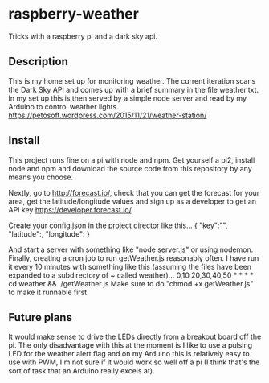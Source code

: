 # raspberry-weather
Tricks with a raspberry pi and a dark sky api.

Description
---
This is my home set up for monitoring weather.  The current iteration scans the Dark Sky API and comes up with a brief summary in the file weather.txt.  In my set up this is then served by a simple node server and read by my Arduino to control weather lights.  https://petosoft.wordpress.com/2015/11/21/weather-station/

Install
---
This project runs fine on a pi with node and npm.  Get yourself a pi2, install node and npm and download the source code from this repository by any means you choose.

Nextly, go to http://forecast.io/, check that you can get the forecast for your area, get the latitude/longitude values and sign up as a developer to get an API key https://developer.forecast.io/.

Create your config.json in the project director like this...
{
 "key":"<put your dark sky api key in here>",
 "latitude":<put your latitude in here>,
 "longitude":<put your longitude in here>
}

And start a server with something like "node server.js" or using nodemon.  Finally, creating a cron job to run getWeather.js reasonably often.  I have run it every 10 minutes with something like this (assuming the files have been expanded to a subdirectory of ~ called weather)...
0,10,20,30,40,50 * * * * cd weather && ./getWeather.js
Make sure to do "chmod +x getWeather.js" to make it runnable first.

Future plans
---
It would make sense to drive the LEDs directly from a breakout board off the pi.  The only disadvantage with this at the moment is I like to use a pulsing LED for the weather alert flag and on my Arduino this is relatively easy to use with PWM, I'm not sure if it would work so well off a pi (I think that's the sort of task that an Arduino really excels at).
